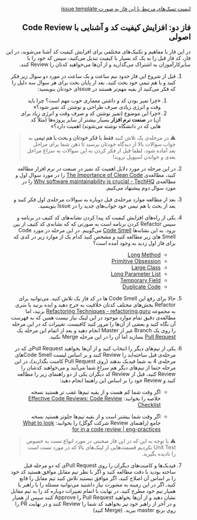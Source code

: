 <div dir="rtl" align='right'>

[لیست تسک‌های مرتبط با این فاز به صورت issue template](./issue-template-Phase02.md)

##  فاز دو: افزایش کیفیت کد و آشنایی با Code Review اصولی
در این فاز با مفاهیم و تکنیک‌های مختلفی برای افزایش کیفیت کد آشنا می‌شوید، در این فاز، کد فاز قبل را به یک کد بسیار با کیفیت تبدیل می‌کنید، سپس کد خود را با سایرکارآموزان به اشتراک می‌گذارید و از آن‌ها می‌خواهید کدتان را Review کنند.
1. قبل از شروع این فاز حدود نیم ساعت و یک ساعت در مورد دو سوال زیر فکر کنید و با هم تیمی خود بحث کنید، بعد از پایان بحث برای هر سوال سه دلیل را که فکر می‌کنید از بقیه مهم‌تر هستند در Issueی خودتان بنویسید:
    1. «چرا تمیز بودن کد و داشتن معماری خوب مهم است؟ چرا باید وقت و انرژی زیادی صرف طراحی و نوشتن کد تمیز شود؟»
    1. «چرا این موضوع (تمیز نوشتن کد و صرف وقت و انرژی زیاد برای آن) در **صنعت نرم افزار** بسیار بیشتر از سایر پروژه‌ها (مثلاً کد هایی که در دانشگاه نوشته می‌شوند) اهمیت دارد؟»

    
    
    > :warning: در مرحله‌ی یک تلاش کنید **فقط با فکر خودتان و بحث با هم تیمی** به جواب سوالات بالا از دیدگاه خودتان برسید تا ذهن شما برای مراحل بعد آماده شود، لطفا قبل از فکر کردن به این سوالات به سراغ مراحل بعدی و خواندن اسپویل نروید!

1. در این مرحله در مورد دلایل اهمیت کد تمیز در صنعت در نرم افزار مطالعه کنید، مطالعه‌ی [The Importance of Clean Code](https://www.arcanys.com/blog/the-importance-of-clean-code) را در مورد سوال اول و مطالعه‌ی [Why software maintainability is crucial - TechHQ](https://techhq.com/2019/06/why-software-maintainability-is-crucial/) را در مورد سوال دوم پیشنهاد می‌کنیم.
    
1. بعد از مطالعه موارد مرحله‌ی قبل دوباره به سوالات مرحله‌ی اول فکر کنید و بعد از بحث با هم تیمی خود جواب‌های جدید را در Issue بنویسید.

1. یکی از راه‌های افزایش کیفیت کد پیدا کردن نشانه‌های کد کثیف در برنامه و سپس Refactor کردن برنامه است به صورتی که که نشانه‌ی کد کثیف از بین برود. به این نشانه‌ها [Code Smell](https://en.wikipedia.org/wiki/Code_smell) می‌گوییم. در این مرحله در مورد Code Smell های زیر مطالعه کنید و مشخص کنید کدام یک از موارد زیر در کدی که برای فاز اول زدید به وجود آمده است؟
    - [Long Method](https://refactoring.guru/smells/long-method)
    - [Primitive Obsession](https://refactoring.guru/smells/primitive-obsession)
    - [Large Class](https://refactoring.guru/smells/large-class)
    - [Long Parameter List](https://refactoring.guru/smells/long-parameter-list)
    - [Temporary Field](https://refactoring.guru/smells/temporary-field)
    - [Duplicate Code](https://refactoring.guru/smells/duplicate-code)


1. حالا برای رفع این Code Smell ها در کد فاز یک تلاش کنید. می‌توانید برای Refactor بخش‌های مختلف کدتان خلاقیت به خرج دهید و ایده بزنید یا سَری به مجموعه [Refactoring Techniques - refactoring.guru](https://refactoring.guru/refactoring/techniques) بزنید، اما مطالعه‌ی دقیق تمام موارد موجود در این لینک نیاز نیست همین که به فهرست آن نگاه کنید و بعضی از آن‌ها را مرور کنید کافیست. تغییرات کد در این مرحله را روی  یک Branch غیر از Master انجام دهید و بعد از اتمام این مرحله یک [Pull Request](https://docs.github.com/en/github/collaborating-with-issues-and-pull-requests/about-pull-requests) بسازید اما آن را در این مرحله Merge نکنید.



1. یکی از تیم‌های دیگر را انتخاب کنید و از آن‌ها بخواهید Pull Requestی که در مرحله‌ی قبل ساخته‌اید را Review کنند و بر اساس لیست Code Smellهای مرحله‌ی  4 به شما فیدبک بدهند (روی Pull Request کامنت بگذارند)، در این مرحله حتما از تیم‌های دیگر هم سراغ شما می‌آیند و می‌خواهند کدشان را Review کنید، قبل از Review کد دیگران یکی از دو راهنمای زیر را مطالعه کنید و Review خود را بر اساس این راهنما انجام دهید:
    - اگر وقت شما کم هست و از بقیه تیم‌ها عقب تر هستید نسخه خلاصه را بخوانید: [Effective Code Reviews: Code Review Checklist](https://nyu-cds.github.io/effective-code-reviews/03-checklist/)

    - اگر وقت شما بیشتر است و از بقیه تیم‌ها جلوتر هستید نسخه جامع (راهنمای Review شرکت گوگل)  را بخوانید:
    [What to look for in a code review | eng-practices](https://google.github.io/eng-practices/review/reviewer/looking-for.html)

    > :warning: با توجه به این که در این فاز صحبتی در مورد انواع تست به خصوص Unit Test نکردیم قسمت‌هایی از لینک‌های بالا که در مورد تست است را نادیده بگیرید.

1. فیدبک‌ها و کامنت‌های دیگران را روی Pull Requestی که دو مرحله قبل ساخته بودید با دقت مطالعه کنید و اگر با نظر تیم مقابل موافق هستید کد خود را بر اساس آن اصلاح کنید، اگر موافق نیستید تلاش کنید تیم مقابل را قانع کنید، اگر در این زمینه به مشورت نیاز داشتید می‌توانید مسئله را با راهبر یا همیار تیم خود مطرح کنید. در نهایت با اتمام تغییرات دوباره کد را به تیم مقابل نشان دهید و از آن‌ها بخواهید Pull Request را Approve کنند سپس از همیار و در آخر از راهبر خود نیز بخواهید کد شما را Review کنند و در نهایت PR را روی برنچ master ببرید. (Merge کنید)
    

</div>
